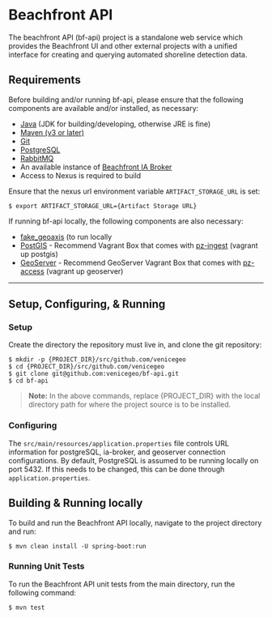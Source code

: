 # Beachfront API

The beachfront API (bf-api) project is a standalone web service which provides the Beachfront UI and other external projects with a unified interface for creating and querying automated shoreline detection data.

## Requirements
Before building and/or running bf-api, please ensure that the following components are available and/or installed, as necessary:
- [Java](http://www.oracle.com/technetwork/java/javase/downloads/index.html) (JDK for building/developing, otherwise JRE is fine)
- [Maven (v3 or later)](https://maven.apache.org/install.html)
- [Git](https://git-scm.com/book/en/v2/Getting-Started-Installing-Git)
- [PostgreSQL](https://www.postgresql.org/download)
- [RabbitMQ](https://www.rabbitmq.com/)
- An available instance of [Beachfront IA Broker](https://github.com/venicegeo/bf-ia-broker)
- Access to Nexus is required to build

Ensure that the nexus url environment variable `ARTIFACT_STORAGE_URL` is set:

	$ export ARTIFACT_STORAGE_URL={Artifact Storage URL}

If running bf-api locally, the following components are also necessary:
- [fake_geoaxis](https://github.com/venicegeo/fake_geoaxis) (to run locally
- [PostGIS](https://www.postgresql.org/download/) - Recommend Vagrant Box that comes with [pz-ingest](https://github.com/venicegeo/pz-ingest) (vagrant up postgis)
- [GeoServer](http://geoserver.org/) - Recommend GeoServer Vagrant Box that comes with [pz-access](https://github.com/venicegeo/pz-access) (vagrant up geoserver)


***
## Setup, Configuring, & Running

### Setup
Create the directory the repository must live in, and clone the git repository:

    $ mkdir -p {PROJECT_DIR}/src/github.com/venicegeo
	$ cd {PROJECT_DIR}/src/github.com/venicegeo
    $ git clone git@github.com:venicegeo/bf-api.git
    $ cd bf-api

>__Note:__ In the above commands, replace {PROJECT_DIR} with the local directory path for where the project source is to be installed.

### Configuring
The `src/main/resources/application.properties` file controls URL information for postgreSQL, ia-broker, and geoserver connection configurations. By default, PostgreSQL is assumed to be running locally on port 5432. If this needs to be changed, this can be done through `application.properties`.


## Building & Running locally

To build and run the Beachfront API locally, navigate to the project directory and run:

	$ mvn clean install -U spring-boot:run

### Running Unit Tests

To run the Beachfront API unit tests from the main directory, run the following command:

	$ mvn test
